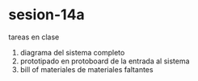 # sesion-14a

tareas en clase

1. diagrama del sistema completo
2. prototipado en protoboard de la entrada al sistema
3. bill of materiales de materiales faltantes
